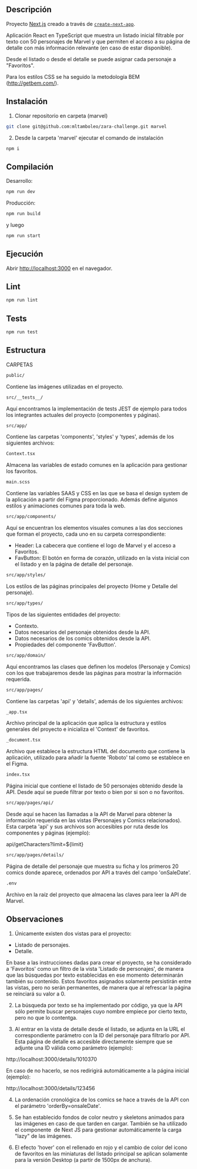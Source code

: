 ## Descripción

Proyecto [Next.js](https://nextjs.org/) creado a través de [`create-next-app`](https://github.com/vercel/next.js/tree/canary/packages/create-next-app).

Aplicación React en TypeScript que muestra un listado inicial filtrable por texto con 50 personajes de Marvel y que permiten el acceso a su página de detalle con más información relevante (en caso de estar disponible).

Desde el listado o desde el detalle se puede asignar cada personaje a "Favoritos".

Para los estilos CSS se ha seguido la metodología BEM (http://getbem.com/).

## Instalación

1) Clonar repositorio en carpeta (marvel)
```bash
git clone git@github.com:mltamboleo/zara-challenge.git marvel
```

2) Desde la carpeta 'marvel' ejecutar el comando de instalación 
```bash
npm i
```

## Compilación

Desarrollo:

```bash
npm run dev
```

Producción:

```bash
npm run build
```

y luego

```bash
npm run start
```
## Ejecución

Abrir [http://localhost:3000](http://localhost:3000) en el navegador.

## Lint

```bash
npm run lint
```

## Tests

```bash
npm run test
```

## Estructura

CARPETAS

```bash
public/
```
Contiene las imágenes utilizadas en el proyecto.

```bash
src/__tests__/
```
Aquí encontramos la implementación de tests JEST de ejemplo para todos los integrantes actuales del proyecto (componentes y páginas).

```bash
src/app/
```
Contiene las carpetas 'components', 'styles' y 'types', además de los siguientes archivos:

```bash
Context.tsx
```
Almacena las variables de estado comunes en la aplicación para gestionar los favoritos.

```bash
main.scss
```
Contiene las variables SAAS y CSS en las que se basa el design system de la aplicación a partir del Figma proporcionado.
Además define algunos estilos y animaciones comunes para toda la web.

```bash
src/app/components/
```
Aquí se encuentran los elementos visuales comunes a las dos secciones que forman el proyecto, cada uno en su carpeta correspondiente:

- Header: La cabecera que contiene el logo de Marvel y el acceso a Favoritos.
- FavButton: El botón en forma de corazón, utilizado en la vista inicial con el listado y en la página de detalle del personaje.

```bash
src/app/styles/
```
Los estilos de las páginas principales del proyecto (Home y Detalle del personaje).

```bash
src/app/types/
```
Tipos de las siguientes entidades del proyecto:

- Contexto.
- Datos necesarios del personaje obtenidos desde la API.
- Datos necesarios de los comics obtenidos desde la API.
- Propiedades del componente 'FavButton'.

```bash
src/app/domain/
```
Aquí encontramos las clases que definen los modelos (Personaje y Comics) con los que trabajaremos desde las páginas para mostrar la información requerida.

```bash
src/app/pages/
```
Contiene las carpetas 'api' y 'details', además de los siguientes archivos:

```bash
_app.tsx
```
Archivo principal de la aplicación que aplica la estructura y estilos generales del proyecto e inicializa el 'Context' de favoritos.

```bash
_document.tsx
```
Archivo que establece la estructura HTML del documento que contiene la aplicación, utilizado para añadir la fuente 'Roboto' tal como se establece en el Figma.

```bash
index.tsx
```
Página inicial que contiene el listado de 50 personajes obtenido desde la API.
Desde aquí se puede filtrar por texto o bien por si son o no favoritos.

```bash
src/app/pages/api/
```
Desde aquí se hacen las llamadas a la API de Marvel para obtener la información requerida en las vistas (Personajes y Comics relacionados).
Esta carpeta 'api' y sus archivos son accesibles por ruta desde los componentes y páginas (ejemplo):

api/getCharacters?limit=${limit}

```bash
src/app/pages/details/
```
Página de detalle del personaje que muestra su ficha y los primeros 20 comics donde aparece, ordenados por API a través del campo 'onSaleDate'.

```bash
.env
```
Archivo en la raíz del proyecto que almacena las claves para leer la API de Marvel.

## Observaciones
1) Únicamente existen dos vistas para el proyecto:

- Listado de personajes.
- Detalle.

En base a las instrucciones dadas para crear el proyecto, se ha considerado a 'Favoritos' como un filtro de la vista 'Listado de personajes', de manera que las búsquedas por texto establecidas en ese momento determinarán también su contenido. Estos favoritos asignados solamente persistirán entre las vistas, pero no serán permanentes, de manera que al refrescar la página se reinciará su valor a 0.

2) La búsqueda por texto se ha implementado por código, ya que la API sólo permite buscar personajes cuyo nombre empiece por cierto texto, pero no que lo contentga.

3) Al entrar en la vista de detalle desde el listado, se adjunta en la URL el correspondiente parámetro con la ID del personaje para filtrarlo por API.
Esta página de detalle es accesible directamente siempre que se adjunte una ID válida como parámetro (ejemplo):

http://localhost:3000/details/1010370

En caso de no hacerlo, se nos redirigirá automáticamente a la página inicial (ejemplo):

http://localhost:3000/details/123456

4) La ordenación cronológica de los comics se hace a través de la API con el parámetro 'orderBy=onsaleDate'.

5) Se han establecido fondos de color neutro y skeletons animados para las imágenes en caso de que tarden en cargar. También se ha utilizado el componente <Image> de Next JS para gestionar automáticamente la carga "lazy" de las imágenes.

6) El efecto 'hover' con el rellenado en rojo y el cambio de color del icono de favoritos en las miniaturas del listado principal se aplican solamente para la versión Desktop (a partir de 1500px de anchura).
